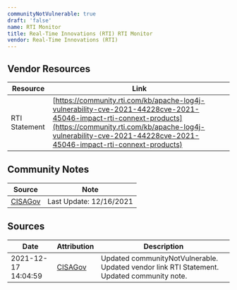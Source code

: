 ```yaml
---
communityNotVulnerable: true
draft: 'false'
name: RTI Monitor
title: Real-Time Innovations (RTI) RTI Monitor
vendor: Real-Time Innovations (RTI)
---
```


## Vendor Resources
| Resource | Link |
| --- | --- |
| RTI Statement | [https://community.rti.com/kb/apache-log4j-vulnerability-cve-2021-44228cve-2021-45046-impact-rti-connext-products](https://community.rti.com/kb/apache-log4j-vulnerability-cve-2021-44228cve-2021-45046-impact-rti-connext-products) |


## Community Notes
| Source | Note |
| --- | --- |
| [CISAGov](https://raw.githubusercontent.com/cisagov/log4j-affected-db/develop/README.md) | Last Update: 12/16/2021 |

## Sources
| Date | Attribution | Description |
| --- | --- | --- |
| 2021-12-17 14:04:59 | [CISAGov](https://raw.githubusercontent.com/cisagov/log4j-affected-db/develop/README.md) | Updated communityNotVulnerable. Updated vendor link RTI Statement. Updated community note.  |

